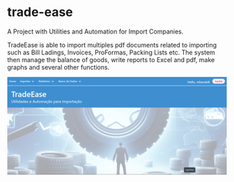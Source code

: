 # trade-ease
A Project with Utilities and Automation for Import Companies.

TradeEase is able to import multiples pdf documents related to importing such as Bill Ladings, Invoices, ProFormas, Packing Lists etc. The system then manage the balance of goods, write reports to Excel and pdf, make graphs and several other functions.

![screen](https://github.com/mbevaldt/trade-ease/blob/main/screen.png?raw=true)
